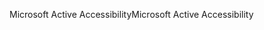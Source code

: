 <span data-ttu-id="e0ad9-101">Microsoft Active Accessibility</span><span class="sxs-lookup"><span data-stu-id="e0ad9-101">Microsoft Active Accessibility</span></span>